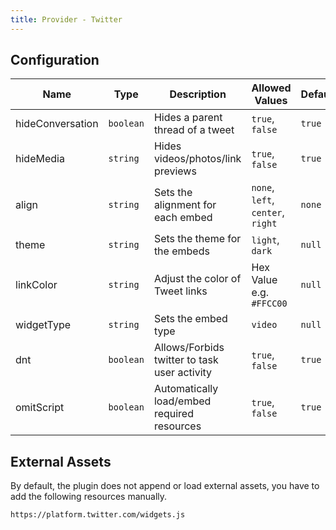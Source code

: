```yaml
---
title: Provider - Twitter
---
```


## Configuration

| Name             | Type      | Description                                  | Allowed Values                    | Default |
| ---------------- | --------- | -------------------------------------------- | --------------------------------- | ------- |
| hideConversation | `boolean` | Hides a parent thread of a tweet             | `true`, `false`                   | `true`  |
| hideMedia        | `string`  | Hides videos/photos/link previews            | `true`, `false`                   | `true`  |
| align            | `string`  | Sets the alignment for each embed            | `none`, `left`, `center`, `right` | `none`  |
| theme            | `string`  | Sets the theme for the embeds                | `light`, `dark`                   | `null`  |
| linkColor        | `string`  | Adjust the color of Tweet links              | Hex Value e.g. `#FFCC00`          | `null`  |
| widgetType       | `string`  | Sets the embed type                          | `video`                           | `null`  |
| dnt              | `boolean` | Allows/Forbids twitter to task user activity | `true`, `false`                   | `true`  |
| omitScript       | `boolean` | Automatically load/embed required resources  | `true`, `false`                   | `true`  |

## External Assets

By default, the plugin does not append or load external assets, you have to add the following resources manually.

```
https://platform.twitter.com/widgets.js
```